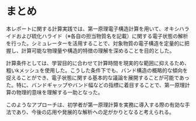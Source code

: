 # まとめ

本レポートに関する計算実践では、第一原理電子構造計算を用いて、オキシハライドおよび硫化ハライド（※各自の担当物質名を記載）に関する電子状態の解析を行った。シミュレーターを活用することで、対象物質の電子構造を定量的に把握し、計算可能な物理量や構造的特徴の理解を深めることを目的とした。

計算条件としては、学習目的に合わせて計算時間を現実的な範囲に抑えるため、粗いkメッシュを使用した。こうした条件下でも、バンド構造の概略的な傾向を捉えることができ、電子状態に関する基本的な議論を展開することが可能であった。特に、バンドギャップやバンド幅などの指標に着目することで、第一原理計算の物理的意味を理解する一助となった。

このようなアプローチは、初学者が第一原理計算を実務に導入する際の有効な手法であり、今後の応用や発展的な解析への足がかりとなると考えられる。
